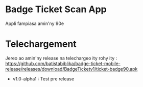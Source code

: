 # Badge Ticket Scan App
Appli fampiasa amin'ny 90e

# Telechargement
Jereo ao amin'ny release na telechargeo ity rohy ity : https://github.com/batistabiblika/badge-ticket-mobile-release/releases/download/BadgeTicketv1/ticket-badge90.apk

- v1.0-alpha1 : Test pre release
